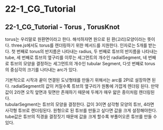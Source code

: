 # 22-1_CG_Tutorial

## 22-1_CG_Tutorial - Torus , TorusKnot

torus는 우리말로 원환면이라고 한다. 해석하자면 원으로 된 환(고리)모양이라는 뜻이다. three.js에서도 torus를 렌더링하기 위한 메서드를 지원한다. 인자로는 5개를 받는다.
첫 번째로 torus의 반지름은 나타내는 radius, 두 번째로 튜브의 반지름을 나타내는 tube, 세 번째로 튜브의 옆구리를 이루는 세그먼트의 개수인 radialSegment, 네 번째로 튜브의 모양을 결정하는 세그먼트의 개수인 tubular Segment, 다섯 번째로 torus의 중심각의 크기를 나타내는 arc가 있다.

기본적으로 시작과 끝이 연결된 도넛형태를 만들기 위해서는 arc를 2PI로 설장하면 된다. radialSegment의 값이 커질수록 튜브의 옆구리가 원통에 가깝게 렌더링 된다. 만약 값이 2라면 오직 앞면과 뒷면만 존재하기 때문에 두께가 매우 얇은 종이처럼 렌더링된다.  
tubularSegment는 튜브의 모양을 결정한다. 값이 3이면 삼각형 모양의 튜브, 4라면 사각형 튜브로 렌더링된다. 원형으로 된 튜브를 만들고 싶다면 값을 크게 설정해야한다.
tube값은 튜브의 직경을 결정짓기 때문에 값을 크게 할수록 부풀어오른 튜브를 만들 수 있다.
